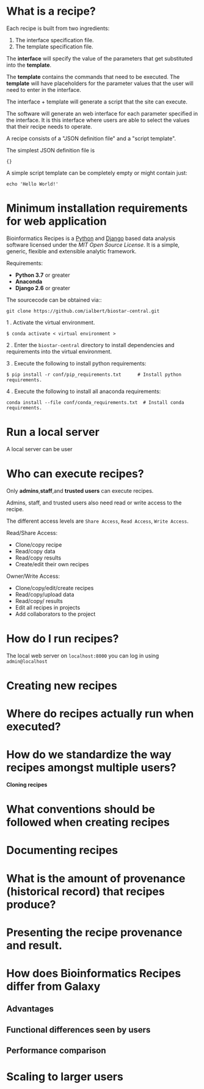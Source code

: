 

# What is a recipe?

Each recipe is built from two ingredients:

1. The interface specification file.
2. The template specification file.

The **interface** will specify the value of the parameters that get substituted into the **template**.

The **template** contains the commands that need to be executed. The **template** will have
placeholders for the parameter values that the user will need to enter in the interface.

The interface + template will generate a script that the site can execute.

The software will generate an web interface for each parameter specified in the interface. It is this interface where users are able to select the values that their recipe needs to operate.


A recipe consists of a "JSON definition file" and a "script template".

The simplest JSON definition file is

    {}

A simple script template can be completely empty or might contain just:

    echo 'Hello World!'
    
 
# Minimum installation requirements for web application


Bioinformatics Recipes is a [Python](<http://www.python.org/>) and
[Django](<http://www.djangoproject.com/>) based data analysis software licensed under the *MIT Open Source License*.
It is a simple, generic, flexible and extensible analytic framework.

Requirements:
- **Python 3.7** or greater
- **Anaconda**
- **Django 2.6** or greater

The sourcecode can be obtained via::

    git clone https://github.com/ialbert/biostar-central.git
    
1 . Activate the virtual environment.

 
    $ conda activate < virtual environment >

2 . Enter the `biostar-central` directory to install dependencies and requirements into the virtual environment.
    
    
3 . Execute the following to install python requirements: 


    $ pip install -r conf/pip_requirements.txt      # Install python requirements.
    
4 . Execute the following to install all anaconda requirements:
    
    conda install --file conf/conda_requirements.txt  # Install conda requirements.
    
# Run a local server

A local server can be user 

# Who can execute recipes?

Only **admins**,**staff**,and **trusted users** can execute recipes. 

Admins, staff, and trusted users also need read or write access to the recipe. 

The different access levels are `Share Access`, `Read Access`, `Write Access`.


Read/Share Access:

- Clone/copy recipe
- Read/copy data
- Read/copy results
- Create/edit their own recipes

Owner/Write Access:

- Clone/copy/edit/create recipes
- Read/copy/upload data
- Read/copy/ results
- Edit all recipes in projects
- Add collaborators to the project 

       
# How do I run recipes?

The local web server on `localhost:8000` you can log in using `admin@localhost` 


# Creating new recipes

# Where do recipes actually run when executed?


# How do we standardize the way recipes amongst multiple users?


**Cloning recipes**

# What conventions should be followed when creating recipes


# Documenting recipes


# What is the amount of provenance (historical record) that recipes produce?


# Presenting the recipe provenance and result.


# How does Bioinformatics Recipes differ from Galaxy


## Advantages 


##  Functional differences seen by users


## Performance comparison 


# Scaling to larger users




